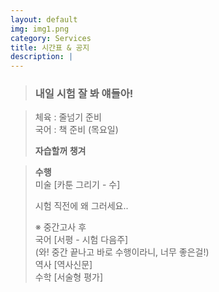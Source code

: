 ```yaml
---
layout: default
img: img1.png
category: Services
title: 시간표 & 공지
description: |
---
```


  > <h3>내일 시험 잘 봐 얘들아!</h3>
       
  > 체육 : 줄넘기 준비           
  > 국어 : 책 준비 (목요일)        
  >     
  > **자습할꺼 챙겨**     

  > **수행**        
  > 미술 [카툰 그리기 - 수]      
  >       
  > 시험 직전에 왜 그러세요..     
  >     
  > ※ 중간고사 후     
  > 국어 [서평 - 시험 다음주]      
  > (와! 중간 끝나고 바로 수행이라니, 너무 좋은걸!)      
  > 역사 [역사신문]     
  > 수학 [서술형 평가]      